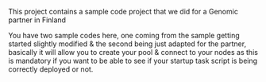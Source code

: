 This project contains a sample code project that we did for a Genomic partner in Finland

You have two sample codes here, one coming from the sample getting started slightly modified & the second being just adapted for the partner, basically it will allow you to create your pool & connect to your nodes as this is mandatory if you want to be able to see if your startup task script is being correctly deployed or not.

